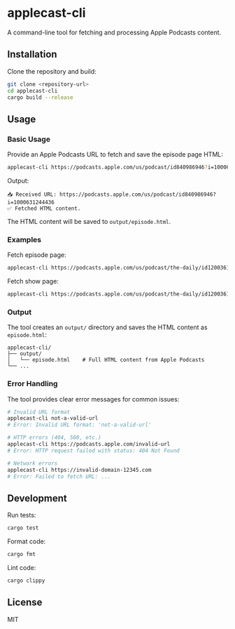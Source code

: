 # applecast-cli

A command-line tool for fetching and processing Apple Podcasts content.

## Installation

Clone the repository and build:

```bash
git clone <repository-url>
cd applecast-cli
cargo build --release
```

## Usage

### Basic Usage

Provide an Apple Podcasts URL to fetch and save the episode page HTML:

```bash
applecast-cli https://podcasts.apple.com/us/podcast/id840986946?i=1000631244436
```

Output:
```
📥 Received URL: https://podcasts.apple.com/us/podcast/id840986946?i=1000631244436
✅ Fetched HTML content.
```

The HTML content will be saved to `output/episode.html`.

### Examples

Fetch episode page:
```bash
applecast-cli https://podcasts.apple.com/us/podcast/the-daily/id1200361736?i=1000631244436
```

Fetch show page:
```bash
applecast-cli https://podcasts.apple.com/us/podcast/the-daily/id1200361736
```

### Output

The tool creates an `output/` directory and saves the HTML content as `episode.html`:

```
applecast-cli/
├── output/
│   └── episode.html    # Full HTML content from Apple Podcasts
└── ...
```

### Error Handling

The tool provides clear error messages for common issues:

```bash
# Invalid URL format
applecast-cli not-a-valid-url
# Error: Invalid URL format: 'not-a-valid-url'

# HTTP errors (404, 500, etc.)
applecast-cli https://podcasts.apple.com/invalid-url
# Error: HTTP request failed with status: 404 Not Found

# Network errors
applecast-cli https://invalid-domain-12345.com
# Error: Failed to fetch URL: ...
```

## Development

Run tests:
```bash
cargo test
```

Format code:
```bash
cargo fmt
```

Lint code:
```bash
cargo clippy
```

## License

MIT